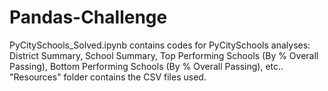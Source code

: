 # Pandas-Challenge
PyCitySchools_Solved.ipynb contains codes for PyCitySchools analyses: District Summary, School Summary, Top Performing Schools (By % Overall Passing), Bottom Performing Schools (By % Overall Passing), etc..
"Resources" folder contains the CSV files used. 
